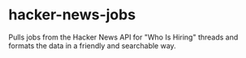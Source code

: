 # hacker-news-jobs
Pulls jobs from the Hacker News API for "Who Is Hiring" threads and formats the data in a friendly and searchable way.
